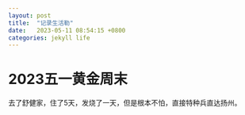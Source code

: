 ```yaml
---
layout: post
title:  "记录生活勒"
date:   2023-05-11 08:54:15 +0800
categories: jekyll life
---
```




# 2023五一黄金周末

去了舒健家，住了5天，发烧了一天，但是根本不怕，直接特种兵直达扬州。
